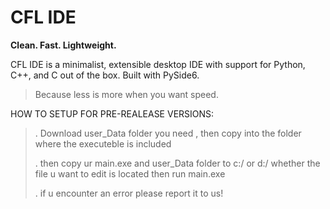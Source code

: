 # CFL IDE

**Clean. Fast. Lightweight.**

CFL IDE is a minimalist, extensible desktop IDE with support for Python, C++, and C out of the box. Built with PySide6.

> Because less is more when you want speed.


HOW TO SETUP FOR PRE-REALEASE VERSIONS:
> . Download user_Data folder you need , then copy into the folder where the executeble is included
> 
> . then copy ur main.exe and user_Data folder to c:/ or d:/ whether the file u want to edit is located then run main.exe
> 
> . if u encounter an error please report it to us!
